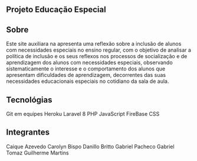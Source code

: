 ## Projeto Educação Especial

## Sobre
Este site auxiliara na apresenta uma reflexão sobre a inclusão de alunos com necessidades especiais no ensino regular, com o objetivo de analisar a política de inclusão e os seus reflexos nos processos de socialização e de aprendizagem dos alunos com necessidades especiais, observando sistematicamente o interesse e o comportamento dos alunos que apresentam dificuldades de aprendizagem, decorrentes das suas necessidades educacionais especiais no cotidiano da sala de aula. 
## Tecnológias

Git em equipes
Heroku
Laravel 8
PHP
JavaScript
FireBase
CSS


## Integrantes

Caique Azevedo
Carolyn Bispo
Danillo Britto
Gabriel Pacheco
Gabriel Tomaz
Guilherme Martins
